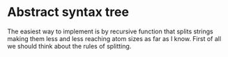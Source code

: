 # Abstract syntax tree

The easiest way to implement is by recursive function
that splits strings making them less and less reaching atom sizes
as far as I know. First of all we should think about the rules
of splitting. 
